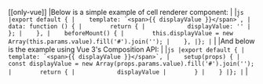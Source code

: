 [[only-vue]]
|Below is a simple example of cell renderer component:
|
|```js
|export default {
|    template: `<span>{{ displayValue }}</span>`,
|    data: function () {
|        return {
|            displayValue: ''
|        };
|    },
|    beforeMount() {
|        this.displayValue = new Array(this.params.value).fill('#').join('');
|    },
|};
|```
|
|And below is the example using Vue 3's Composition API:
|
|```js
|export default {
|    template: `<span>{{ displayValue }}</span>`,
|    setup(props) {
|        const displayValue = new Array(props.params.value).fill('#').join('');
|        return {
|            displayValue
|        }
|    }
|};
|```
|
 

